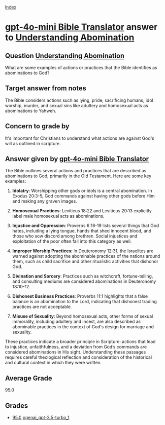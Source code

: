 
[Index](../../../index.md)
# [gpt-4o-mini Bible Translator](../../answering_models/gpt-4o-mini_Bible_Translator.md) answer to [Understanding Abomination](../../questions/Understanding_Abomination.md)

## Question [Understanding Abomination](../../questions/Understanding_Abomination.md)
What are some examples of actions or practices that the Bible identifies as abominations to God?

## Target answer from notes
The Bible considers actions such as lying, pride, sacrificing humans, idol worship, murder, and sexual sins like adultery and homosexual acts as abominations to Yahweh.

## Concern to grade by
It's important for Christians to understand what actions are against God's will as outlined in scripture.

## Answer given by [gpt-4o-mini Bible Translator](../../answering_models/gpt-4o-mini_Bible_Translator.md)
The Bible outlines several actions and practices that are described as abominations to God, primarily in the Old Testament. Here are some key examples:

1. **Idolatry**: Worshipping other gods or idols is a central abomination. In Exodus 20:3-5, God commands against having other gods before Him and making any graven images.

2. **Homosexual Practices**: Leviticus 18:22 and Leviticus 20:13 explicitly label male homosexual acts as abominations.

3. **Injustice and Oppression**: Proverbs 6:16-19 lists several things that God hates, including a lying tongue, hands that shed innocent blood, and those who sow discord among brethren. Social injustices and exploitation of the poor often fall into this category as well.

4. **Improper Worship Practices**: In Deuteronomy 12:31, the Israelites are warned against adopting the abominable practices of the nations around them, such as child sacrifice and other ritualistic activities that dishonor God.

5. **Divination and Sorcery**: Practices such as witchcraft, fortune-telling, and consulting mediums are considered abominations in Deuteronomy 18:10-12.

6. **Dishonest Business Practices**: Proverbs 11:1 highlights that a false balance is an abomination to the Lord, indicating that dishonest trading practices are not acceptable.

7. **Misuse of Sexuality**: Beyond homosexual acts, other forms of sexual immorality, including adultery and incest, are also described as abominable practices in the context of God's design for marriage and sexuality.

These practices indicate a broader principle in Scripture: actions that lead to injustice, unfaithfulness, and a deviation from God’s commands are considered abominations in His sight. Understanding these passages requires careful theological reflection and consideration of the historical and cultural context in which they were written.

## Average Grade
95.0

## Grades
 * [95.0](./Understanding_Abomination_grades/openai_gpt-3.5-turbo_1.md) [openai_gpt-3.5-turbo_1](../../grading_models/openai_gpt-3.5-turbo_1.md)
